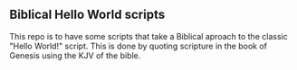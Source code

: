## Biblical Hello World scripts

This repo is to have some scripts that take a Biblical aproach to the
classic "Hello World!" script. This is done by quoting scripture in
the book of Genesis using the KJV of the bible.
